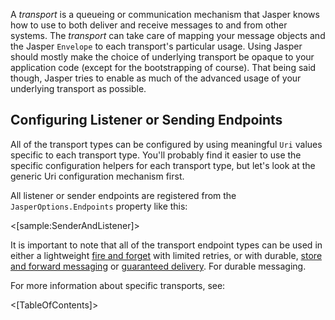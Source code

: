 <!--title:Messaging Transports-->

A *transport* is a queueing or communication mechanism that Jasper knows how to use to both deliver and receive messages to
and from other systems. The *transport* can take care of mapping your message objects and the Jasper `Envelope` to each transport's 
particular usage. Using Jasper should mostly make the choice of underlying transport be opaque to your application code (except for the bootstrapping of course). That being said though, Jasper tries to enable as much of the advanced usage of your underlying transport
as possible.

## Configuring Listener or Sending Endpoints

All of the transport types can be configured by using meaningful `Uri` values specific to each transport type. You'll probably find it easier to use the specific configuration helpers for each transport type, but let's look at the generic Uri configuration mechanism first.

All listener or sender endpoints are registered from the `JasperOptions.Endpoints` property like this:

<[sample:SenderAndListener]>

It is important to note that all of the transport endpoint types can be used in either a lightweight [fire and forget](http://www.enterpriseintegrationpatterns.com/patterns/conversation/FireAndForget.html) with limited retries, or with durable, [store and forward messaging](https://en.wikipedia.org/wiki/Store_and_forward) or [guaranteed delivery](http://www.enterpriseintegrationpatterns.com/patterns/messaging/GuaranteedMessaging.html). For durable messaging.

For more information about specific transports, see:

<[TableOfContents]>



